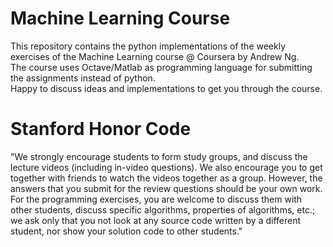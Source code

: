 # Machine Learning Course
This repository contains the python implementations of the weekly exercises of the Machine Learning course @ Coursera by Andrew Ng. 
<br>The course uses Octave/Matlab as programming language for submitting the assignments instead of python. 
<br>Happy to discuss ideas and implementations to get you through the course.  

# Stanford Honor Code
"We strongly encourage students to form study groups, and discuss the lecture videos (including in-video questions). We also encourage you to get together with friends to watch the videos together as a group. However, the answers that you submit for the review questions should be your own work. For the programming exercises, you are welcome to discuss them with other students, discuss specific algorithms, properties of algorithms, etc.; we ask only that you not look at any source code written by a different student, nor show your solution code to other students."
